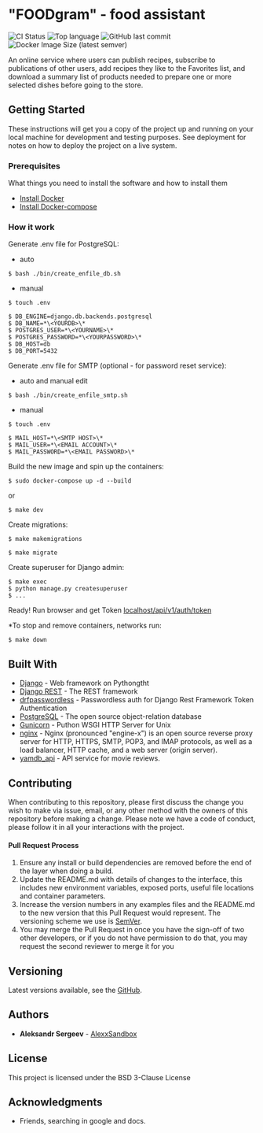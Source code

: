 # "FOODgram" - food assistant

![CI Status](https://github.com/AlexxSandbox/foodgram-project/workflows/YaMDB%20api%20workflow/badge.svg)
![Top language](https://img.shields.io/github/languages/top/AlexxSandbox/foodgram-project)
![GitHub last commit](https://img.shields.io/github/last-commit/AlexxSandbox/foodgram-project)
![Docker Image Size (latest semver)](https://img.shields.io/docker/image-size/alexxdockerhub/foodgram-project)

An online service where users can publish recipes, subscribe to publications of other users, add recipes they like to the Favorites list, and download a summary list of products needed to prepare one or more selected dishes before going to the store.

## Getting Started

These instructions will get you a copy of the project up and running on your local machine for development and testing purposes. See deployment for notes on how to deploy the project on a live system.

### Prerequisites

What things you need to install the software and how to install them

* [Install Docker](https://docs.docker.com/engine/install/ubuntu/)
* [Install Docker-compose](https://docs.docker.com/compose/install/)

### How it work
Generate .env file for PostgreSQL:
* auto
```
$ bash ./bin/create_enfile_db.sh
```
* manual
```
$ touch .env

$ DB_ENGINE=django.db.backends.postgresql
$ DB_NAME=*\<YOURDB>\*
$ POSTGRES_USER=*\<YOURNAME>\*
$ POSTGRES_PASSWORD=*\<YOURPASSWORD>\*
$ DB_HOST=db
$ DB_PORT=5432
```
Generate .env file for SMTP (optional - for password reset service):
* auto and manual edit
```
$ bash ./bin/create_enfile_smtp.sh
```
* manual
```
$ touch .env

$ MAIL_HOST=*\<SMTP HOST>\*
$ MAIL_USER=*\<EMAIL ACCOUNT>\*
$ MAIL_PASSWORD=*\<EMAIL PASSWORD>\*
```
Build the new image and spin up the containers:
```
$ sudo docker-compose up -d --build
```
or
```
$ make dev
```
Create migrations:
```
$ make makemigrations
```
```
$ make migrate
```
Create superuser for Django admin:
```
$ make exec
$ python manage.py createsuperuser
$ ...
```
Ready!
Run browser and get Token [localhost/api/v1/auth/token](https://localhost:8000/api/v1/auth/token/)

*To stop and remove containers, networks run:
```
$ make down
```

## Built With

* [Django](https://docs.djangoproject.com/en/3.1/) - Web framework on Pythongtht
* [Django REST](https://www.django-rest-framework.org/) - The REST framework
* [drfpasswordless](https://pypi.org/project/drfpasswordless/) - Passwordless auth for Django Rest Framework Token Authentication
* [PostgreSQL](https://hub.docker.com/_/postgres) - The open source object-relation database
* [Gunicorn](https://gunicorn.org/) - Puthon WSGI HTTP Server  for Unix
* [nginx](https://hub.docker.com/_/nginx) - Nginx (pronounced "engine-x") is an open source reverse proxy server for HTTP, HTTPS, SMTP, POP3, and IMAP protocols, as well as a load balancer, HTTP cache, and a web server (origin server).
* [yamdb_api](https://hub.docker.com/r/alexxdockerhub/yamdb) - API service for movie reviews.

## Contributing

When contributing to this repository, please first discuss the change you wish to make via issue, email, or any other method with the owners of this repository before making a change.
Please note we have a code of conduct, please follow it in all your interactions with the project.

#### Pull Request Process

1. Ensure any install or build dependencies are removed before the end of the layer when doing a 
   build.
2. Update the README.md with details of changes to the interface, this includes new environment 
   variables, exposed ports, useful file locations and container parameters.
3. Increase the version numbers in any examples files and the README.md to the new version that this
   Pull Request would represent. The versioning scheme we use is [SemVer](http://semver.org/).
4. You may merge the Pull Request in once you have the sign-off of two other developers, or if you 
   do not have permission to do that, you may request the second reviewer to merge it for you

## Versioning

Latest versions available, see the [GitHub](https://github.com/AlexxSandbox/foodgram-project). 

## Authors

* **Aleksandr Sergeev** - [AlexxSandbox](https://github.com/AlexxSandbox/)

## License

This project is licensed under the BSD 3-Clause License

## Acknowledgments

* Friends, searching in google and docs.